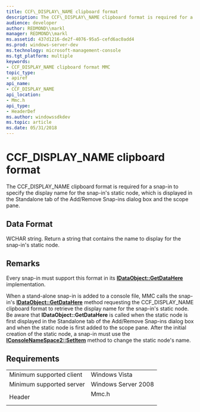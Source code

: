 ```yaml
---
title: CCF\_DISPLAY\_NAME clipboard format
description: The CCF\_DISPLAY\_NAME clipboard format is required for a snap-in to specify the display name for the snap-in's static node, which is displayed in the Standalone tab of the Add/Remove Snap-ins dialog box and the scope pane.
audience: developer
author: REDMOND\\markl
manager: REDMOND\\markl
ms.assetid: 437d1216-de2f-4076-95a5-cefd6ac0add4
ms.prod: windows-server-dev
ms.technology: microsoft-management-console
ms.tgt_platform: multiple
keywords:
- CCF_DISPLAY_NAME clipboard format MMC
topic_type:
- apiref
api_name:
- CCF_DISPLAY_NAME
api_location:
- Mmc.h
api_type:
- HeaderDef
ms.author: windowssdkdev
ms.topic: article
ms.date: 05/31/2018
---
```


# CCF\_DISPLAY\_NAME clipboard format

The CCF\_DISPLAY\_NAME clipboard format is required for a snap-in to specify the display name for the snap-in's static node, which is displayed in the Standalone tab of the Add/Remove Snap-ins dialog box and the scope pane.

## Data Format

WCHAR string. Return a string that contains the name to display for the snap-in's static node.

## Remarks

Every snap-in must support this format in its [**IDataObject::GetDataHere**](https://www.bing.com/search?q=**IDataObject::GetDataHere**) implementation.

When a stand-alone snap-in is added to a console file, MMC calls the snap-in's [**IDataObject::GetDataHere**](https://www.bing.com/search?q=**IDataObject::GetDataHere**) method requesting the CCF\_DISPLAY\_NAME clipboard format to retrieve the display name for the snap-in's static node. Be aware that **IDataObject::GetDataHere** is called when the static node is first displayed in the Standalone tab of the Add/Remove Snap-ins dialog box and when the static node is first added to the scope pane. After the initial creation of the static node, a snap-in must use the [**IConsoleNameSpace2::SetItem**](https://www.bing.com/search?q=**IConsoleNameSpace2::SetItem**) method to change the static node's name.

## Requirements



|                                     |                                                                                  |
|-------------------------------------|----------------------------------------------------------------------------------|
| Minimum supported client<br/> | Windows Vista<br/>                                                         |
| Minimum supported server<br/> | Windows Server 2008<br/>                                                   |
| Header<br/>                   | <dl> <dt>Mmc.h</dt> </dl> |



 

 





